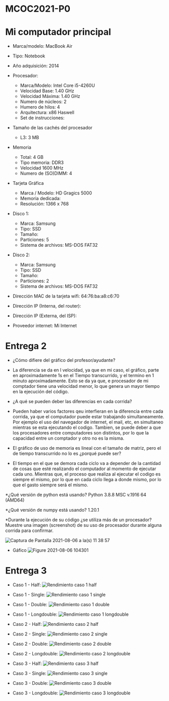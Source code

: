 # MCOC2021-P0

# Mi computador principal

* Marca/modelo: MacBook Air 
* Tipo: Notebook
* Año adquisición: 2014
* Procesador:
  * Marca/Modelo: Intel Core i5-4260U
  * Velocidad Base: 1.40 GHz
  * Velocidad Máxima: 1.40 GHz
  * Numero de núcleos: 2 
  * Humero de hilos: 4
  * Arquitectura: x86 Haswell
  * Set de instrucciones: 
* Tamaño de las cachés del procesador
  * L3: 3 MB
* Memoria 
  * Total: 4 GB
  * Tipo memoria: DDR3
  * Velocidad 1600 MHz
  * Numero de (SO)DIMM: 4
* Tarjeta Gráfica
  * Marca / Modelo: HD Gragics 5000
  * Memoria dedicada: 
  * Resolución: 1366 x 768
* Disco 1: 
  * Marca: Samsung
  * Tipo: SSD
  * Tamaño: 
  * Particiones: 5
  * Sistema de archivos: MS-DOS FAT32
* Disco 2: 
  * Marca: Samsung
  * Tipo: SSD
  * Tamaño: 
  * Particiones: 2
  * Sistema de archivos: MS-DOS FAT32

  
* Dirección MAC de la tarjeta wifi: 64:76:ba:a8:c6:70
* Dirección IP (Interna, del router): 
* Dirección IP (Externa, del ISP): 
* Proveedor internet: Mi Internet 

# Entrega 2

* ¿Cómo difiere del gráfico del profesor/ayudante?
* La diferencia se da en l velocidad, ya que en mi caso, el gráfico, parte en aproximadamente 1s en el Tiempo transcurrido, y el termino en 1 minuto aproximadamente. Esto se da ya que, e procesador de mi comptador tiene una velocidad menor, lo que genera un mayor tiempo en la ejecución del código.

* ¿A qué se pueden deber las diferencias en cada corrida?
* Pueden haber varios factores qeu interfieran en la diferencia entre cada corrida, ya que el computador puede estar trabajando simultaneamente. Por ejemplo el uso del navegador de internet, el mail, etc, en simultaneo mientras se esta ejecutando el codigo. Tambien, se puede deber a que los procesadores entre computadores son distintos, por lo que la capacidad entre un comptador y otro no es la misma.

* El gráfico de uso de memoria es lineal con el tamaño de matriz, pero el de tiempo transcurrido no lo es ¿porqué puede ser?
* El tiempo en el que se demora cada ciclo va a depender de la cantidad de cosas que esté realizando el computador al momento de ejecutar cada uno. Mientras que, el proceso que realiza al ejecutar el codigo es siempre el mismo, por lo que en cada ciclo llega a donde mismo, por lo que el gasto siempre será el mismo.

*¿Qué versión de python está usando? Python 3.8.8 MSC v.1916 64 (AMD64)

*¿Qué versión de numpy está usando? 1.20.1

*Durante la ejecución de su código ¿se utiliza más de un procesador? Muestre una imagen (screenshot) de su uso de procesador durante alguna corrida para confirmar. 

![Captura de Pantalla 2021-08-06 a la(s) 11 38 57](https://user-images.githubusercontent.com/88350644/128535297-ff707174-9adf-426d-9076-d8d7814179c2.png)

* Gáfico
![Figure 2021-08-06 104301](https://user-images.githubusercontent.com/88350644/128534126-db006774-09c3-4f42-8cc8-0253d5d2f29e.png)



# Entrega 3

* Caso 1 - Half: ![Rendimiento caso 1 half](https://user-images.githubusercontent.com/88350644/129988921-a13cd09e-317b-40ad-93d4-e43e84032ca0.png)

* Caso 1 - Single: ![Rendimiento caso 1 single](https://user-images.githubusercontent.com/88350644/129988943-8652954c-ab8b-4d44-987b-370de3697838.png)

* Caso 1 - Double:
 ![Rendimiento caso 1 double](https://user-images.githubusercontent.com/88350644/129988970-4baea4ac-85e9-4eec-88b9-3a94985f7c15.png)

* Caso 1 - Longdouble:
 ![Rendimiento caso 1 longdouble](https://user-images.githubusercontent.com/88350644/129988994-f7de4c72-8cee-4a5b-a40e-6a2f7ea93660.png)

* Caso 2 - Half:
 ![Rendimiento caso 2 half](https://user-images.githubusercontent.com/88350644/129989010-883a1321-6159-4fcc-81db-fefdd02f9914.png)

* Caso 2 - Single:
 ![Rendimiento caso 2 single](https://user-images.githubusercontent.com/88350644/129989038-1b032c24-377d-4d4f-969c-db5d723d8514.png)

* Caso 2 - Double:
 ![Rendimiento caso 2 double](https://user-images.githubusercontent.com/88350644/129989077-fb5a6cb6-d7e4-48b9-bcc9-66f4908453ee.png)

* Caso 2 - Longdouble:
 ![Rendimiento caso 2 longdouble](https://user-images.githubusercontent.com/88350644/129990022-2272b6aa-d4e0-48c6-a208-ddecd3ff1e13.png)

* Caso 3 - Half:
 ![Rendimiento caso 3 half](https://user-images.githubusercontent.com/88350644/129990047-eddde346-7f9b-4a18-9e84-dc9d4a4c56a2.png)

* Caso 3 - Single:
 ![Rendimiento caso 3 single](https://user-images.githubusercontent.com/88350644/129990075-c986556e-f51c-45a4-9669-d7588cb62c9c.png)

* Caso 3 - Double:
 ![Rendimiento caso 3 double](https://user-images.githubusercontent.com/88350644/129990090-bd4f1a76-a22c-4d3d-9343-d17901a5a792.png)

* Caso 3 - Longdouble:
 ![Rendimiento caso 3 longdouble](https://user-images.githubusercontent.com/88350644/129990102-a176803b-d910-4457-bd5e-cb33eaac7087.png)






